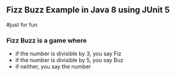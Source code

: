 ## Fizz Buzz Example in Java 8 using JUnit 5
#just for fun

### Fizz Buzz is a game where
- if the number is divisible by 3, you say Fiz
- if the number is divisible by 5, you say Buz
- if neither, you say the number
